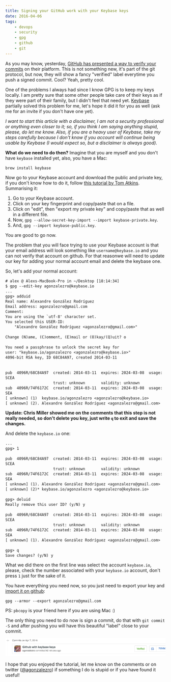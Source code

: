 ```yaml
---
title: Signing your GitHub work with your Keybase keys
date: 2016-04-06
tags:
    - devops
    - security
    - gpg
    - github
    - git
---
```


As you may know, yesterday, [GitHub has presented a way to verify your commits](https://github.com/blog/2144-gpg-signature-verification) on their platform. This is not something new, it's part of the git protocol, but now, they will show a fancy "verified" label everytime you push a signed commit. Cool? Yeah, pretty cool.

One of the problems I always had since I know GPG is to keep my keys locally. I am pretty sure that some other people take care of their keys as if they were part of their family, but I didn't feel that need yet. [Keybase](https://keybase.io/) partially solved this problem for me, let's hope it did it for you as well (ask me for an invite if you don't have one yet).

_I want to start this article with a disclaimer, I am not a security professional or anything even closer to it; so, if you think I am saying anything stupid, please, do let me know. Also, if you are a heavy user of Keybase, take my steps carefully because I don't know if you account will continue being usable by Keybase (I would expect so, but a disclaimer is always good)._

**What do we need to do then?** Imagine that you are myself and you don't have `keybase` installed yet, also, you have a Mac:

    brew install keybase

Now go to your Keybase account and download the public and private key, if you don't know how to do it, follow [this tutorial by Tom Atkins](http://www.keybits.net/2016/02/import-keybase-private-key/). Summarising it:

1. Go to your Keybase account.
2. Click on your key fingerprint and copy/paste that on a file.
3. Click on "edit", then "export my private key" and copy/paste that as well in a different file.
4. Now, `gpg --allow-secret-key-import --import keybase-private.key`.
5. And, `gpg --import keybase-public.key`.

You are good to go now.

The problem that you will face trying to use your Keybase account is that your email address will look something like `username@keybase.io` and you can not verify that account on github. For that reasonwe will need to update our key for adding your normal account email and delete the keybase one.

So, let's add your normal account:

```
# alex @ Alexs-MacBook-Pro in ~/Desktop [18:14:34]
$ gpg --edit-key agonzalezro@keybase.io
...
gpg> adduid
Real name: Alexandre González Rodríguez
Email address: agonzalezro@gmail.com
Comment:
You are using the `utf-8' character set.
You selected this USER-ID:
    "Alexandre González Rodríguez <agonzalezro@gmail.com>"

Change (N)ame, (C)omment, (E)mail or (O)kay/(Q)uit? o

You need a passphrase to unlock the secret key for
user: "keybase.io/agonzalezro <agonzalezro@keybase.io>"
4096-bit RSA key, ID 68C84A97, created 2014-03-11


pub  4096R/68C84A97  created: 2014-03-11  expires: 2024-03-08  usage: SCEA
                     trust: unknown       validity: unknown
sub  4096R/74F6172C  created: 2014-03-11  expires: 2024-03-08  usage: SEA
[ unknown] (1)  keybase.io/agonzalezro <agonzalezro@keybase.io>
[ unknown] (2). Alexandre González Rodríguez <agonzalezro@gmail.com>
```

**Update: Chris Miller showed me on the comments that this step is not really needed, so don't delete you key, just write `q` to exit and save the changes.**

And delete the `keybase.io` one:

```
...
gpg> 1

pub  4096R/68C84A97  created: 2014-03-11  expires: 2024-03-08  usage: SCEA
                     trust: unknown       validity: unknown
sub  4096R/74F6172C  created: 2014-03-11  expires: 2024-03-08  usage: SEA
[ unknown] (1). Alexandre González Rodríguez <agonzalezro@gmail.com>
[ unknown] (2)* keybase.io/agonzalezro <agonzalezro@keybase.io>

gpg> deluid
Really remove this user ID? (y/N) y

pub  4096R/68C84A97  created: 2014-03-11  expires: 2024-03-08  usage: SCEA
                     trust: unknown       validity: unknown
sub  4096R/74F6172C  created: 2014-03-11  expires: 2024-03-08  usage: SEA
[ unknown] (1). Alexandre González Rodríguez <agonzalezro@gmail.com>

gpg> q
Save changes? (y/N) y
```

What we did there on the first line was select the account `keybase.io`, please, check the number associated with your `keybase.io` account, don't press `1` just for the sake of it.

You have everything you need now, so you just need to export your key and [import it on github](https://github.com/settings/keys):

```
gpg --armor --export agonzalezro@gmail.com
```

PS: `pbcopy` is your friend here if you are using Mac :)

The only thing you need to do now is sign a commit, do that with `git commit -S` and after pushing you will have this beautiful "label" close to your commit.

[![github verified commit](/github_verified_commit.png)](https://github.com/agonzalezro/agonzalezro.github.io/commits/polo)

I hope that you enjoyed the tutorial, let me know on the comments or on twitter ([@agonzalezro](https://twitter.com/agonzalezro)) if something I do is stupid or if you have found it useful!
